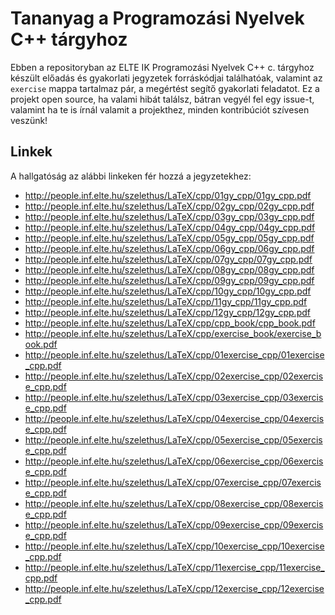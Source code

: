 ﻿# Tananyag a Programozási Nyelvek C++ tárgyhoz

Ebben a repositoryban az ELTE IK Programozási Nyelvek C++ c. tárgyhoz készült előadás és gyakorlati jegyzetek forráskódjai találhatóak, valamint az `exercise` mappa tartalmaz pár, a megértést segítő gyakorlati feladatot.
Ez a projekt open source, ha valami hibát találsz, bátran vegyél fel egy issue-t, valamint ha te is írnál valamit a projekthez, minden kontribúciót szívesen veszünk!

## Linkek

A hallgatóság az alábbi linkeken fér hozzá a jegyzetekhez:
* http://people.inf.elte.hu/szelethus/LaTeX/cpp/01gy_cpp/01gy_cpp.pdf
* http://people.inf.elte.hu/szelethus/LaTeX/cpp/02gy_cpp/02gy_cpp.pdf
* http://people.inf.elte.hu/szelethus/LaTeX/cpp/03gy_cpp/03gy_cpp.pdf
* http://people.inf.elte.hu/szelethus/LaTeX/cpp/04gy_cpp/04gy_cpp.pdf
* http://people.inf.elte.hu/szelethus/LaTeX/cpp/05gy_cpp/05gy_cpp.pdf
* http://people.inf.elte.hu/szelethus/LaTeX/cpp/06gy_cpp/06gy_cpp.pdf
* http://people.inf.elte.hu/szelethus/LaTeX/cpp/07gy_cpp/07gy_cpp.pdf
* http://people.inf.elte.hu/szelethus/LaTeX/cpp/08gy_cpp/08gy_cpp.pdf
* http://people.inf.elte.hu/szelethus/LaTeX/cpp/09gy_cpp/09gy_cpp.pdf
* http://people.inf.elte.hu/szelethus/LaTeX/cpp/10gy_cpp/10gy_cpp.pdf
* http://people.inf.elte.hu/szelethus/LaTeX/cpp/11gy_cpp/11gy_cpp.pdf
* http://people.inf.elte.hu/szelethus/LaTeX/cpp/12gy_cpp/12gy_cpp.pdf
* http://people.inf.elte.hu/szelethus/LaTeX/cpp/cpp_book/cpp_book.pdf
* http://people.inf.elte.hu/szelethus/LaTeX/cpp/exercise_book/exercise_book.pdf
* http://people.inf.elte.hu/szelethus/LaTeX/cpp/01exercise_cpp/01exercise_cpp.pdf
* http://people.inf.elte.hu/szelethus/LaTeX/cpp/02exercise_cpp/02exercise_cpp.pdf
* http://people.inf.elte.hu/szelethus/LaTeX/cpp/03exercise_cpp/03exercise_cpp.pdf
* http://people.inf.elte.hu/szelethus/LaTeX/cpp/04exercise_cpp/04exercise_cpp.pdf
* http://people.inf.elte.hu/szelethus/LaTeX/cpp/05exercise_cpp/05exercise_cpp.pdf
* http://people.inf.elte.hu/szelethus/LaTeX/cpp/06exercise_cpp/06exercise_cpp.pdf
* http://people.inf.elte.hu/szelethus/LaTeX/cpp/07exercise_cpp/07exercise_cpp.pdf
* http://people.inf.elte.hu/szelethus/LaTeX/cpp/08exercise_cpp/08exercise_cpp.pdf
* http://people.inf.elte.hu/szelethus/LaTeX/cpp/09exercise_cpp/09exercise_cpp.pdf
* http://people.inf.elte.hu/szelethus/LaTeX/cpp/10exercise_cpp/10exercise_cpp.pdf
* http://people.inf.elte.hu/szelethus/LaTeX/cpp/11exercise_cpp/11exercise_cpp.pdf
* http://people.inf.elte.hu/szelethus/LaTeX/cpp/12exercise_cpp/12exercise_cpp.pdf
